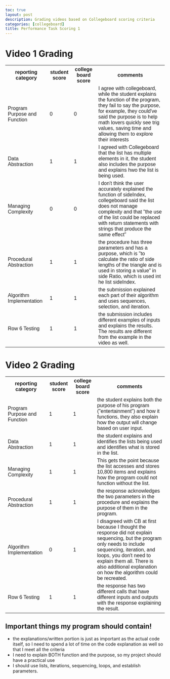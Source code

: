 ```yaml
---
toc: true
layout: post
description: Grading videos based on Collegeboard scoring criteria 
categories: [collegeboard]
title: Performance Task Scoring 1
---
```

<html>
<head>
<style>
table {
  font-family: arial, sans-serif;
  border-collapse: collapse;
  width: 100%;
}

td, th {
  border: 1px solid #dddddd;
  text-align: left;
  padding: 8px;
}

tr:nth-child(even) {
  background-color: #dddddd;
}
</style>
</head>
<body>

<h1>Video 1 Grading</h1>

<table>
  <tr>
    <th>reporting category</th>
    <th>student score</th>
    <th>college board score</th>
    <th>comments</th>
  </tr>
  <tr>
    <td>Program Purpose and Function</td>
    <td>0</td>
    <td>0</td>
    <td>I agree with collegeboard, while the student explains the function of the program, they fail to say the purpose, for example, they could've said the purpose is to help math lovers quickly see trig values, saving time and allowing them to explore their interests</td>
  </tr>
  <tr>
    <td>Data Abstraction</td>
    <td>1</td>
    <td>1</td>
    <td>I agreed with Collegeboard that the list has multiple elements in it, the student also includes the purpose and explains hwo the list is being used.</td>
  </tr>
  <tr>
    <td>Managing Complexity</td>
    <td>0</td>
    <td>0</td>
    <td>I don't think the user accurately explained the function of sideIndex, collegeboard said the list does not manage complexity and that "the use of the list could be replaced with return statements with strings that produce the same effect"</td>
  </tr>
  <tr>
    <td>Procedural Abstraction</td>
    <td>1</td>
    <td>1</td>
    <td>the procedure has three parameters and has a purpose, which is "to calculate the ratio of side lengths of the triangle and is used in storing a value" in side Ratio, which is used int he list sideIndex.</td>
  </tr>
  <tr>
    <td>Algorithm Implementation</td>
    <td>1</td>
    <td>1</td>
    <td>the submission explained each part of their algorithm and uses sequences, selection, and iteration.</td>
  </tr>
  <tr>
    <td>Row 6 Testing</td>
    <td>1</td>
    <td>1</td>
    <td>the submission includes different examples of inputs and explains the results. The results are different from the example in the video as well.</td>
  </tr>
</table>

</body>
</html>

<h1>Video 2 Grading</h1>

<table>
  <tr>
    <th>reporting category</th>
    <th>student score</th>
    <th>college board score</th>
    <th>comments</th>
  </tr>
  <tr>
    <td>Program Purpose and Function</td>
    <td>1</td>
    <td>1</td>
    <td>the student explains both the purpose of his program ("entertainment") and how it functions, they also explain how the output will change based on user input.</td>
  </tr>
  <tr>
    <td>Data Abstraction</td>
    <td>1</td>
    <td>1</td>
    <td>the student explains and identifies the lists being used and identifies what is stored in the list.</td>
  </tr>
  <tr>
    <td>Managing Complexity</td>
    <td>1</td>
    <td>1</td>
    <td>This gets the point because the list accesses and stores 10,800 items and explains how the program could not function without the list.</td>
  </tr>
  <tr>
    <td>Procedural Abstraction</td>
    <td>1</td>
    <td>1</td>
    <td>the response acknowledges the two parameters in the procedure and explains the purpose of them  in the program.</td>
  </tr>
  <tr>
    <td>Algorithm Implementation</td>
    <td>0</td>
    <td>1</td>
    <td>I disagreed with CB at first because I thought the response did not explain sequencing, but the program only needs to include sequencing, iteration, and loops, you don't need to explain them all. There is also additional explanation on how the algorithm could be recreated.</td>
  </tr>
  <tr>
    <td>Row 6 Testing</td>
    <td>1</td>
    <td>1</td>
    <td>the response has two different calls that have different inputs and outputs with the response explaining the result.</td>
  </tr>
</table>

## Important things my program should contain!
- the explanations/written portion is just as important as the actual code itself, so I need to spend a lot of time on the code explanation as well so that I meet all the criteria
- I need to explain BOTH function and the purpose, so my project should have a practical use 
- I should use lists, iterations, sequencing, loops, and establish parameters. 
